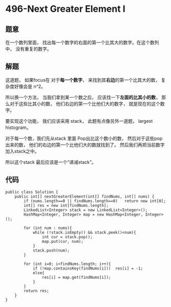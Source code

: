 # 496-Next Greater Element I
## 题意
在一个数列里面， 找出每一个数字的右面的第一个比其大的数字。在这个数列中， 没有重复的数字。

## 解题
这道题， 如果focus在 对于**每一个数字**， 来找到其**右边**的第一个比其大的数， 复杂度好像会是 n^2。

所以换一个方法， 当我们拿到某一个数之后， 应该找一下**左面的比其小的数**， 那么对于这些比其小的数， 他们右边的第一个比他们大的数字， 就是现在的这个数字。

要实现这个功能， 我们应该采用 stack， 此题有点像另外一道题， largest histogram。

对于每一个数，我们先从stack 里面 Pop出比这个数小的数， 然后对于这些pop出来的数， 他们的右边的第一个比他们大的数就找到了。 然后我们再把当前数字加入stack之中。

所以这个stack 最后应该是一个“递减stack”。

## 代码
```
public class Solution {
    public int[] nextGreaterElement(int[] findNums, int[] nums) {
        if (nums.length==0 || findNums.length==0)   return new int[0];
        int[] res = new int[findNums.length];
        LinkedList<Integer> stack = new LinkedList<Integer>();
        HashMap<Integer, Integer> map = new HashMap<Integer, Integer>();

        for (int num : nums){
            while (!stack.isEmpty() && stack.peek()<num){
                int cur = stack.pop();
                map.put(cur, num);
            }
            stack.push(num);
        }

        for (int i=0; i<findNums.length; i++){
            if (!map.containsKey(findNums[i]))  res[i] = -1;
            else{
                res[i] = map.get(findNums[i]);
            }
        }
        return res;
    }
}
```

